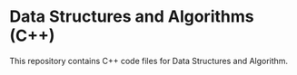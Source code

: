 # Data Structures and Algorithms (C++)
This repository contains C++ code files for Data Structures and Algorithm.
